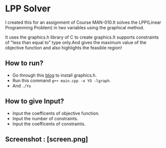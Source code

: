 # LPP Solver

I created this for an assignment of Course MAN-010.It solves the LPP(Linear Programming Problem) in two variables using the graphical method.

It uses the graphics.h library of C to create graphics.It supports constraints of "less than equal to" type only.And gives the maximum value of the objective function and also highlights the feasible region!

## How to run?
+ Go through this [blog](http://www.codingalpha.com/install-run-graphics-h-ubuntu) to install graphics.h.
+ Run this command `g++ main.cpp -o YO -lgraph`.
+ And `./Yo`

## How to give Input?
+ Input the coefficents of objective function.
+ Input the number of constraints.
+ Input the coefficents of constraints.

## Screenshot : [screen.png]


